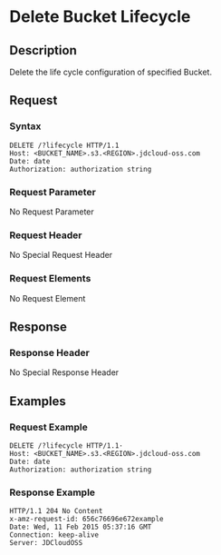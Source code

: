 # Delete Bucket Lifecycle

## Description
Delete the life cycle configuration of specified Bucket.

## Request
### Syntax
```HTTP
DELETE /?lifecycle HTTP/1.1
Host: <BUCKET_NAME>.s3.<REGION>.jdcloud-oss.com
Date: date
Authorization: authorization string
```
### Request Parameter
No Request Parameter
### Request Header
No Special Request Header
### Request Elements
No Request Element

## Response
### Response Header
No Special Response Header

## Examples
### Request Example
```HTTP
DELETE /?lifecycle HTTP/1.1·
Host: <BUCKET_NAME>.s3.<REGION>.jdcloud-oss.com
Date: date
Authorization: authorization string 
```

### Response Example
```HTTP
HTTP/1.1 204 No Content  
x-amz-request-id: 656c76696e672example  
Date: Wed, 11 Feb 2015 05:37:16 GMT
Connection: keep-alive  
Server: JDCloudOSS    
```
